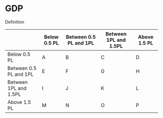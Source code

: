 # GDP

Definition

|                        | Below 0.5 PL | Between 0.5 PL and 1PL | Between 1PL and 1.5PL | Above 1.5 PL |
| ---------------------- | ------------ | ---------------------- | --------------------- | ------------ |
| Below 0.5 PL           | A            | B                      | C                     | D            |
| Between 0.5 PL and 1PL | E            | F                      | G                     | H            |
| Between 1PL and 1.5PL  | I            | J                      | K                     | L            |
| Above 1.5 PL           | M            | N                      | O                     | P            |

